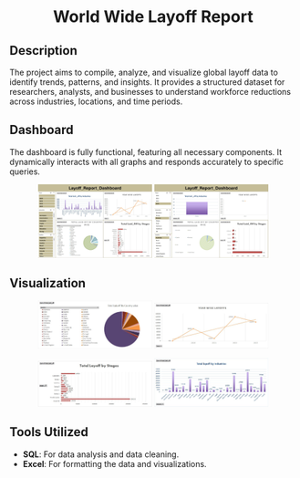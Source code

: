 <h1 align="center">World Wide Layoff Report</h1>

<!-- Description Section -->
## Description

The project aims to compile, analyze, and visualize global layoff data to identify trends, patterns, and insights. It provides a structured dataset for researchers, analysts, and businesses to understand workforce reductions across industries, locations, and time periods. 

<!-- Dashboard Section with 2 Images -->
## Dashboard

The dashboard is fully functional, featuring all necessary components. It dynamically interacts with all graphs and responds accurately to specific queries.

<p align="center">
  <img src="Images/Dashboard1.jpg" width="200" alt="Dashboard Image 1">
  <img src="Images/Dashboard2.jpg" width="200" alt="Dashboard Image 2">
</p>


<!-- Visualization Section with 6 Images -->
## Visualization

<p align="center">
  <img src="Images/Project1.jpg" width="200" alt="Visualization Image 1">
  <img src="Images/Project2.jpg" width="200" alt="Visualization Image 2">
</p>

<p align="center">
  <img src="Images/Project3.jpg" width="200" alt="Visualization Image 3">
  <img src="Images/Project4.jpg" width="200" alt="Visualization Image 4">
</p>


<!-- Tools Utilized Section -->
## Tools Utilized

- **SQL**: For data analysis and data cleaning.
- **Excel**: For formatting the data and visualizations.
